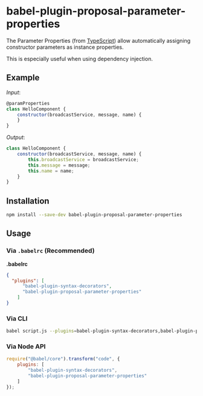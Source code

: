 # babel-plugin-proposal-parameter-properties

The Parameter Properties (from [TypeScript](https://www.typescriptlang.org/docs/handbook/classes.html)) allow automatically assigning constructor parameters as instance properties.

This is especially useful when using dependency injection.

## Example

*Input*:

```js
@paramProperties
class HelloComponent {
    constructor(broadcastService, message, name) {
    }
}
```

*Output*:

```js
class HelloComponent {
    constructor(broadcastService, message, name) {
        this.broadcastService = broadcastService;
        this.message = message;
        this.name = name;
    }
}
```

## Installation

```sh
npm install --save-dev babel-plugin-proposal-parameter-properties
```

## Usage

### Via `.babelrc` (Recommended)

**.babelrc**

```json
{
  "plugins": [
      "babel-plugin-syntax-decorators",
      "babel-plugin-proposal-parameter-properties"
    ]
}
```

### Via CLI

```sh
babel script.js --plugins=babel-plugin-syntax-decorators,babel-plugin-proposal-parameter-properties
```

### Via Node API

```javascript
require("@babel/core").transform("code", {
    plugins: [
        "babel-plugin-syntax-decorators",
        "babel-plugin-proposal-parameter-properties"
    ]
});
```
